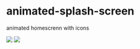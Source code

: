 # animated-splash-screen
animated homescrenn with icons



<img src="https://s3.amazonaws.com/khata/bill/cb2f0557-54b5-4a52-8e7b-4beca4aa0de9.jpg">
<img src="https://s3.amazonaws.com/khata/bill/6cebaaf6-ab29-4540-a968-7f8b2267a113.jpg">

